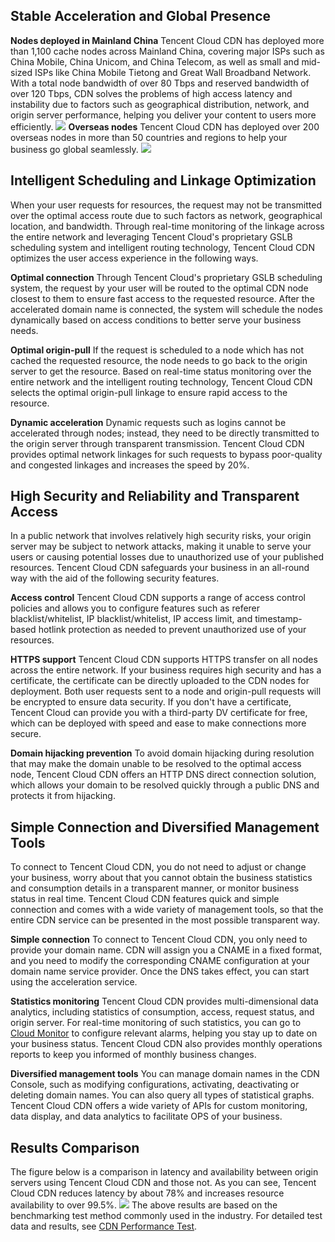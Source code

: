 ## Stable Acceleration and Global Presence
**Nodes deployed in Mainland China**
Tencent Cloud CDN has deployed more than 1,100 cache nodes across Mainland China, covering major ISPs such as China Mobile, China Unicom, and China Telecom, as well as small and mid-sized ISPs like China Mobile Tietong and Great Wall Broadband Network. With a total node bandwidth of over 80 Tbps and reserved bandwidth of over 120 Tbps, CDN solves the problems of high access latency and instability due to factors such as geographical distribution, network, and origin server performance, helping you deliver your content to users more efficiently.
![](https://main.qcloudimg.com/raw/487228cdfb5666b34edab2242db7c3c0.jpg)
**Overseas nodes**
Tencent Cloud CDN has deployed over 200 overseas nodes in more than 50 countries and regions to help your business go global seamlessly.
![](https://main.qcloudimg.com/raw/e3fac66f19c6c9b481d4897115e07f33.jpg)

## Intelligent Scheduling and Linkage Optimization
When your user requests for resources, the request may not be transmitted over the optimal access route due to such factors as network, geographical location, and bandwidth. Through real-time monitoring of the linkage across the entire network and leveraging Tencent Cloud's proprietary GSLB scheduling system and intelligent routing technology, Tencent Cloud CDN optimizes the user access experience in the following ways.

**Optimal connection**
Through Tencent Cloud's proprietary GSLB scheduling system, the request by your user will be routed to the optimal CDN node closest to them to ensure fast access to the requested resource. After the accelerated domain name is connected, the system will schedule the nodes dynamically based on access conditions to better serve your business needs.

**Optimal origin-pull**
If the request is scheduled to a node which has not cached the requested resource, the node needs to go back to the origin server to get the resource. Based on real-time status monitoring over the entire network and the intelligent routing technology, Tencent Cloud CDN selects the optimal origin-pull linkage to ensure rapid access to the resource.

**Dynamic acceleration**
Dynamic requests such as logins cannot be accelerated through nodes; instead, they need to be directly transmitted to the origin server through transparent transmission. Tencent Cloud CDN provides optimal network linkages for such requests to bypass poor-quality and congested linkages and increases the speed by 20%.

## High Security and Reliability and Transparent Access
In a public network that involves relatively high security risks, your origin server may be subject to network attacks, making it unable to serve your users or causing potential losses due to unauthorized use of your published resources. Tencent Cloud CDN safeguards your business in an all-round way with the aid of the following security features.

**Access control**
Tencent Cloud CDN supports a range of access control policies and allows you to configure features such as referer blacklist/whitelist, IP blacklist/whitelist, IP access limit, and timestamp-based hotlink protection as needed to prevent unauthorized use of your resources.

**HTTPS support**
Tencent Cloud CDN supports HTTPS transfer on all nodes across the entire network. If your business requires high security and has a certificate, the certificate can be directly uploaded to the CDN nodes for deployment. Both user requests sent to a node and origin-pull requests will be encrypted to ensure data security. If you don't have a certificate, Tencent Cloud can provide you with a third-party DV certificate for free, which can be deployed with speed and ease to make connections more secure.

**Domain hijacking prevention**
To avoid domain hijacking during resolution that may make the domain unable to be resolved to the optimal access node, Tencent Cloud CDN offers an HTTP DNS direct connection solution, which allows your domain to be resolved quickly through a public DNS and protects it from hijacking.

## Simple Connection and Diversified Management Tools
To connect to Tencent Cloud CDN, you do not need to adjust or change your business, worry about that you cannot obtain the business statistics and consumption details in a transparent manner, or monitor business status in real time. Tencent Cloud CDN features quick and simple connection and comes with a wide variety of management tools, so that the entire CDN service can be presented in the most possible transparent way.

**Simple connection**
To connect to Tencent Cloud CDN, you only need to provide your domain name. CDN will assign you a CNAME in a fixed format, and you need to modify the corresponding CNAME configuration at your domain name service provider. Once the DNS takes effect, you can start using the acceleration service.

**Statistics monitoring**
Tencent Cloud CDN provides multi-dimensional data analytics, including statistics of consumption, access, request status, and origin server. For real-time monitoring of such statistics, you can go to [Cloud Monitor](https://intl.cloud.tencent.com/product/cm) to configure relevant alarms, helping you stay up to date on your business status. Tencent Cloud CDN also provides monthly operations reports to keep you informed of monthly business changes.

**Diversified management tools**
You can manage domain names in the CDN Console, such as modifying configurations, activating, deactivating or deleting domain names. You can also query all types of statistical graphs. Tencent Cloud CDN offers a wide variety of APIs for custom monitoring, data display, and data analytics to facilitate OPS of your business.
## Results Comparison
The figure below is a comparison in latency and availability between origin servers using Tencent Cloud CDN and those not. As you can see, Tencent Cloud CDN reduces latency by about 78% and increases resource availability to over 99.5%.
![](https://mc.qcloudimg.com/static/img/f3f9a16b4ccd0b863509a496b45249d4/image.png)
The above results are based on the benchmarking test method commonly used in the industry. For detailed test data and results, see [CDN Performance Test](https://intl.cloud.tencent.com/doc/product/228/1198).
